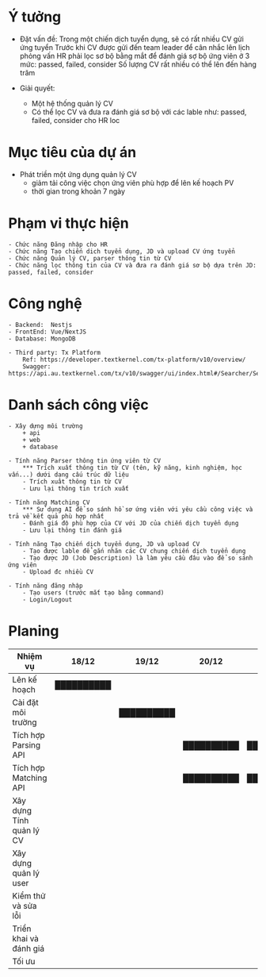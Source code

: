 # Ý tưởng
- Đặt vấn đề:
Trong một chiến dịch tuyển dụng, sẽ có rất nhiều CV gửi ứng tuyển
Trước khi CV được gửi đến team leader để cân nhắc lên lịch phỏng vấn
HR phải lọc sơ bộ bằng mắt để đánh giá sợ bộ ứng viên ở 3 mức: passed, failed, consider
Số lượng CV rất nhiều có thể lên đến hàng trăm

- Giải quyết:
    + Một hệ thống quản lý CV
    + Có thể lọc CV và đưa ra đánh giá sơ bộ với các lable như: passed, failed, consider cho HR loc

# Mục tiêu của dự án
 - Phát triền một ứng dụng quản lý CV
    + giảm tải công việc chọn ứng viên phù hợp để lên kế hoạch PV
    + thời gian trong khoản 7 ngày

# Phạm vi thực hiện
    - Chức năng Đăng nhập cho HR
    - Chức năng Tạo chiến dich tuyển dụng, JD và upload CV ứng tuyển
    - Chức năng Quản lý CV, parser thông tin từ CV
    - Chức năng lọc thông tin của CV và đưa ra đánh giá sơ bộ dựa trên JD: passed, failed, consider

# Công nghệ
    - Backend:  Nestjs
    - FrontEnd: Vue/NextJS
    - Database: MongoDB

    - Third party: Tx Platform
        Ref: https://developer.textkernel.com/tx-platform/v10/overview/
        Swagger: https://api.au.textkernel.com/tx/v10/swagger/ui/index.html#/Searcher/Searcher_Post

# Danh sách công việc
    - Xây dựng môi trường
        + api
        + web
        + database

    - Tính năng Parser thông tin ứng viên từ CV
        *** Trích xuất thông tin từ CV (tên, kỹ năng, kinh nghiệm, học vấn...) dưới dạng cấu trúc dữ liệu
        - Trích xuât thông tin từ CV
        - Lưu lại thông tin trích xuất

    - Tính năng Matching CV
        *** Sử dụng AI để so sánh hồ sơ ứng viên với yêu cầu công việc và trả về kết quả phù hợp nhất
        - Đánh giá độ phù hợp của CV với JD của chiến dịch tuyển dụng
        - Lưu lại thông tin đánh giá

    - Tính năng Tạo chiến dịch tuyển dụng, JD và upload CV
        - Tạo được lable để gắn nhãn các CV chung chiến dịch tuyển dụng
        - Tạo được JD (Job Description) là làm yêu cầu đâu vào để so sánh ứng viên
        - Upload đc nhiều CV

    - Tính năng đăng nhập
        - Tạo users (trước mắt tạo bằng command)
        - Login/Logout

# Planing
| **Nhiệm vụ**                   | **18/12**  | **19/12**  | **20/12**  | **21/12**  | **22/12**  | **23/12**  | **24/12**  | **25/12**  | **26/12**  | **27/12**  | **28/12**  | **29/12**  | **30/12**  | **31/12**  |
|--------------------------------|------------|------------|------------|------------|------------|------------|------------|------------|------------|------------|------------|------------|------------|------------|
| Lên kế hoạch                   | ██████████ |            |            |            |            |            |            |            |            |            |            |            |            |            |
| Cài đặt môi trường             |            | ██████████ |            |            |            |            |            |            |            |            |            |            |            |            |
| Tích hợp Parsing API           |            |            | ██████████ | ██████████ | ██████████ |            |            |            |            |            |            |            |            |            |
| Tích hợp Matching API          |            |            | ██████████ | ██████████ | ██████████ |            |            |            |            |            |            |            |            |            |
| Xây dựng Tính quản lý CV       |            |            |            |            |            |            | ██████████ | ██████████ | ██████████ |            |            |            |            |            |
| Xây dựng quản lý user          |            |            |            |            |            |            | ██████████ | ██████████ |            |            |            |            |            |            |
| Kiểm thử và sửa lỗi            |            |            |            |            |            |            |            |            |            | ██████████ | ██████████ |            |            |            |
| Triển khai và đánh giá         |            |            |            |            |            |            |            |            |            |            |            | ██████████ |            |            |
| Tối ưu                         |            |            |            |            |            |            |            |            |            |            |            |            | ██████████ | ██████████ |